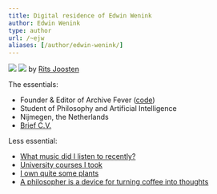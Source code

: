 ```yaml
---
title: Digital residence of Edwin Wenink
author: Edwin Wenink
type: author
url: /~ejw
aliases: [/author/edwin-wenink/]
---
```


<div class="author-portret">
<a href="https://www.ritsjoosten.nl">
<img src="../../images/portret_smooth.jpg" id="portret_normal"></a>
<img src="../../images/portret_zwart.gif" id="portret_dark"></a>
by <a href="https://www.ritsjoosten.nl">Rits Joosten </a>
</div>

The essentials:

- Founder & Editor of Archive Fever (<a href="https://github.com/EdwinWenink/personal_website">code</a>)
- Student of Philosophy and Artificial Intelligence
- Nijmegen, the Netherlands
- [Brief C.V.]({{<baseurl>}}etc/cv)

Less essential:

- [What music did I listen to recently?]({{<baseurl>}}etc/music/)
- [University courses I took]({{<baseurl>}}etc/courses/)
- [I own quite some plants]({{<baseurl>}}etc/plants/)
- [A philosopher is a device for turning coffee into thoughts]({{<baseurl>}}etc/coffee/)
